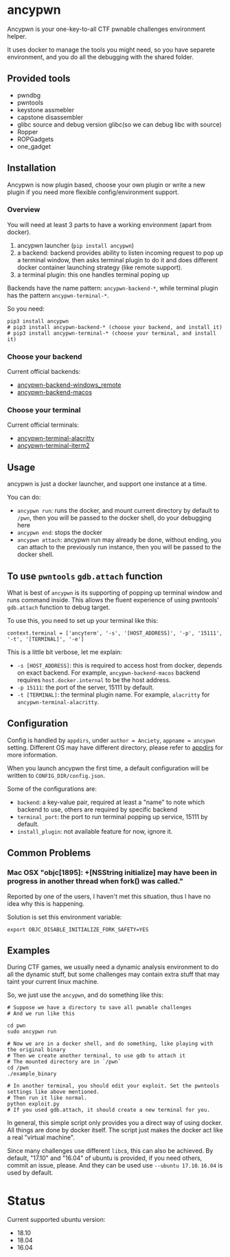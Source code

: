 # ancypwn

Ancypwn is your one-key-to-all CTF pwnable challenges environment helper.

It uses docker to manage the tools you might need, so you have separete environment, and you do all the debugging with the shared folder.

## Provided tools

* pwndbg
* pwntools
* keystone assmebler
* capstone disassembler
* glibc source and debug version glibc(so we can debug libc with source)
* Ropper
* ROPGadgets
* one_gadget

## Installation

Ancypwn is now plugin based, choose your own plugin or write a new plugin if you need more flexible config/environment support.

### Overview

You will need at least 3 parts to have a working environment (apart from docker).

1. ancypwn launcher (`pip install ancypwn`)
2. a backend: backend provides ability to listen incoming request to pop up a terminal window, then asks terminal plugin to do it and does different docker container launching strategy (like remote support).
3. a terminal plugin: this one handles terminal poping up

Backends have the name pattern: `ancypwn-backend-*`, while terminal plugin has the pattern `ancypwn-terminal-*`.

So you need:

```
pip3 install ancypwn
# pip3 install ancypwn-backend-* (choose your backend, and install it)
# pip3 install ancypwn-terminal-* (choose your terminal, and install it)
```

### Choose your backend

Current official backends:

- [ancypwn-backend-windows_remote](https://github.com/Escapingbug/ancypwn-backend-windows_remote)
- [ancypwn-backend-macos](https://github.com/Escapingbug/ancypwn-backend-macos)

### Choose your terminal

Current official terminals:

- [ancypwn-terminal-alacritty](https://github.com/Escapingbug/ancypwn-terminal-alacritty)
- [ancypwn-terminal-iterm2](https://github.com/Escapingbug/ancypwn-terminal-iterm2)

## Usage

ancypwn is just a docker launcher, and support one instance at a time.

You can do:

* `ancypwn run`: runs the docker, and mount current directory by default to `/pwn`, then you will be passed to the docker shell, do your debugging here
* `ancypwn end`: stops the docker
* `ancypwn attach`: ancypwn run may already be done, without ending, you can attach to the previously run instance, then you will be passed to the docker shell.

## To use `pwntools` `gdb.attach` function

What is best of `ancypwn` is its supporting of popping up terminal window and runs command inside. This allows the fluent experience of using pwntools' `gdb.attach` function to debug target.

To use this, you need to set up your terminal like this:

```
context.terminal = ['ancyterm', '-s', '[HOST_ADDRESS]', '-p', '15111', '-t', '[TERMINAL]', '-e']
```

This is a little bit verbose, let me explain:

- `-s [HOST_ADDRESS]`: this is required to access host from docker, depends on exact backend. For example, `ancypwn-backend-macos` backend requires `host.docker.internal` to be the host address.
- `-p 15111`: the port of the server, 15111 by default.
- `-t [TERMINAL]`: the terminal plugin name. For example, `alacritty` for `ancypwn-terminal-alacritty`.

## Configuration

Config is handled by `appdirs`, under `author = Anciety`, `appname = ancypwn` setting. Different OS may have different directory, please refer to [appdirs](https://pypi.org/project/appdirs/) for more information.

When you launch ancypwn the first time, a default configuration will be written to `CONFIG_DIR/config.json`.

Some of the configurations are:

- `backend`: a key-value pair, required at least a "name" to note which backend to use, others are required by specific backend
- `terminal_port`: the port to run terminal popping up service, 15111 by default. 
- `install_plugin`: not available feature for now, ignore it.

## Common Problems

### Mac OSX "objc[1895]: +[NSString initialize] may have been in progress in another thread when fork() was called."

Reported by one of the users, I haven't met this situation, thus I have no idea why this is happening.

Solution is set this environment variable:

```
export OBJC_DISABLE_INITIALIZE_FORK_SAFETY=YES
```

## Examples

During CTF games, we usually need a dynamic analysis environment to do all the dynamic stuff, but
some challenges may contain extra stuff that may taint your current linux machine.

So, we just use the `ancypwn`, and do something like this:

```
# Suppose we have a directory to save all pwnable challenges
# And we run like this

cd pwn
sudo ancypwn run

# Now we are in a docker shell, and do something, like playing with the original binary
# Then we create another terminal, to use gdb to attach it
# The mounted directory are in `/pwn`
cd /pwn
./example_binary

# In another terminal, you should edit your exploit. Set the pwntools settings like above mentioned.
# Then run it like normal.
python exploit.py
# If you used gdb.attach, it should create a new terminal for you.
```

In general, this simple script only provides you a direct way of using docker. All things are done
by docker itself. The script just makes the docker act like a real "virtual machine".

Since many challenges use different `libc`s, this can also be achieved. By default, "17.10" and
"16.04" of ubuntu is provided, if you need others, commit an issue, please. And they can be used
use `--ubuntu 17.10`. `16.04` is used by default.

# Status

Current supported ubuntu version:

* 18.10
* 18.04
* 16.04
